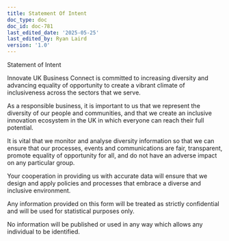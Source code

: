```yaml
---
title: Statement Of Intent
doc_type: doc
doc_id: doc-781
last_edited_date: '2025-05-25'
last_edited_by: Ryan Laird
version: '1.0'
---
```


Statement of Intent

Innovate UK Business Connect is committed to increasing diversity and advancing equality of opportunity to create a vibrant climate of inclusiveness across the sectors that we serve.

As a responsible business, it is important to us that we represent the diversity of our people and communities, and that we create an inclusive innovation ecosystem in the UK in which everyone can reach their full potential.

It is vital that we monitor and analyse diversity information so that we can ensure that our processes, events and communications are fair, transparent, promote equality of opportunity for all, and do not have an adverse impact on any particular group.

Your cooperation in providing us with accurate data will ensure that we design and apply policies and processes that embrace a diverse and inclusive environment.

Any information provided on this form will be treated as strictly confidential and will be used for statistical purposes only.

No information will be published or used in any way which allows any individual to be identified.

